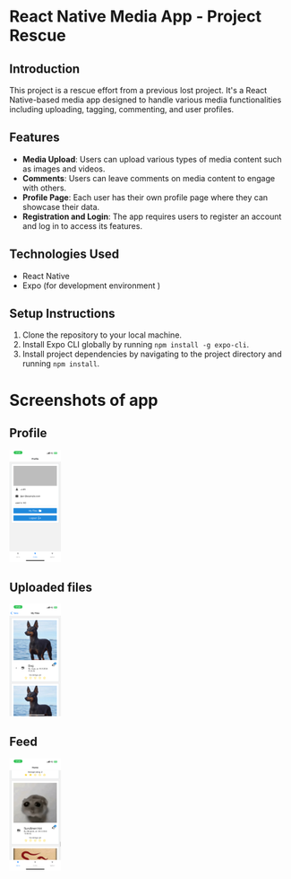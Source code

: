 # React Native Media App - Project Rescue

## Introduction
This project is a rescue effort from a previous lost project. It's a React Native-based media app designed to handle various media functionalities including uploading, tagging, commenting, and user profiles.

## Features
- **Media Upload**: Users can upload various types of media content such as images and videos.
- **Comments**: Users can leave comments on media content to engage with others.
- **Profile Page**: Each user has their own profile page where they can showcase their data.
- **Registration and Login**: The app requires users to register an account and log in to access its features.

## Technologies Used
- React Native
- Expo (for development environment )

## Setup Instructions
1. Clone the repository to your local machine.
2. Install Expo CLI globally by running `npm install -g expo-cli`.
3. Install project dependencies by navigating to the project directory and running `npm install`.

# Screenshots of app

## Profile
<img src="./Screenshots/profile.PNG" height="200">

## Uploaded files

<img src="./Screenshots/files.PNG" height="200">

## Feed

<img src="./Screenshots/feed.PNG" height="200">
